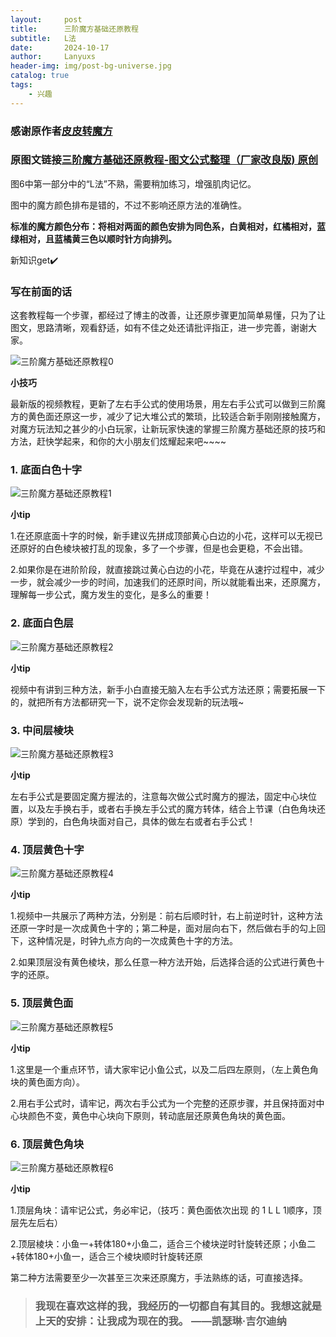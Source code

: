 ```yaml
---
layout:     post
title:      三阶魔方基础还原教程
subtitle:   L法
date:       2024-10-17
author:     Lanyuxs
header-img: img/post-bg-universe.jpg
catalog: true
tags:
    - 兴趣
---
```


### 感谢原作者[皮皮转魔方](https://author.baidu.com/home?from=bjh_article&app_id=1736230796525989)
### 原图文链接[三阶魔方基础还原教程-图文公式整理（厂家改良版) 原创](https://baijiahao.baidu.com/s?id=1736412330503633255#:~:text=1)

图6中第一部分中的“L法”不熟，需要稍加练习，增强肌肉记忆。

图中的魔方颜色排布是错的，不过不影响还原方法的准确性。

**标准的魔方颜色分布：将相对两面的颜色安排为同色系，白黄相对，红橘相对，蓝绿相对，且蓝橘黄三色以顺时针方向排列。**

新知识get✔️

### 写在前面的话

这套教程每一个步骤，都经过了博主的改善，让还原步骤更加简单易懂，只为了让图文，思路清晰，观看舒适，如有不佳之处还请批评指正，进一步完善，谢谢大家。

![三阶魔方基础还原教程0](https://p.ipic.vip/opuix2.jpeg)

**小技巧**

最新版的视频教程，更新了左右手公式的使用场景，用左右手公式可以做到三阶魔方的黄色面还原这一步，减少了记大堆公式的繁琐，比较适合新手刚刚接触魔方，对魔方玩法知之甚少的小白玩家，让新玩家快速的掌握三阶魔方基础还原的技巧和方法，赶快学起来，和你的大小朋友们炫耀起来吧~~~~


### 1. 底面白色十字

![三阶魔方基础还原教程1](https://p.ipic.vip/dzp1vc.jpeg)

**小tip**

1.在还原底面十字的时候，新手建议先拼成顶部黄心白边的小花，这样可以无视已还原好的白色棱块被打乱的现象，多了一个步骤，但是也会更稳，不会出错。

2.如果你是在进阶阶段，就直接跳过黄心白边的小花，毕竟在从速拧过程中，减少一步，就会减少一步的时间，加速我们的还原时间，所以就能看出来，还原魔方，理解每一步公式，魔方发生的变化，是多么的重要！

### 2. 底面白色层

![三阶魔方基础还原教程2](https://p.ipic.vip/vvls6s.jpeg)

**小tip**

视频中有讲到三种方法，新手小白直接无脑入左右手公式方法还原；需要拓展一下的，就把所有方法都研究一下，说不定你会发现新的玩法哦~

### 3. 中间层棱块

![三阶魔方基础还原教程3](https://p.ipic.vip/8d2fey.jpeg)

**小tip**

左右手公式是要固定魔方握法的，注意每次做公式时魔方的握法，固定中心块位置，以及左手换右手，或者右手换左手公式的魔方转体，结合上节课（白色角块还原）学到的，白色角块面对自己，具体的做左右或者右手公式！

### 4. 顶层黄色十字

![三阶魔方基础还原教程4](https://p.ipic.vip/9g6qcm.jpeg)

**小tip**

1.视频中一共展示了两种方法，分别是：前右后顺时针，右上前逆时针，这种方法还原一字时是一次成黄色十字的；第二种是，面对层向右下，然后做右手的勾上回下，这种情况是，时钟九点方向的一次成黄色十字的方法。

2.如果顶层没有黄色棱块，那么任意一种方法开始，后选择合适的公式进行黄色十字的还原。

### 5. 顶层黄色面

![三阶魔方基础还原教程5](https://p.ipic.vip/s6s94p.jpeg)

**小tip**

1.这里是一个重点环节，请大家牢记小鱼公式，以及二后四左原则，（左上黄色角块的黄色面方向）。

2.用右手公式时，请牢记，两次右手公式为一个完整的还原步骤，并且保持面对中心块颜色不变，黄色中心块向下原则，转动底层还原黄色角块的黄色面。

### 6. 顶层黄色角块

![三阶魔方基础还原教程6](https://p.ipic.vip/wkx8i8.jpeg)

**小tip**

1.顶层角块：请牢记公式，务必牢记，（技巧：黄色面依次出现 的 1 L L 1顺序，顶层先左后右）

2.顶层棱块：小鱼一+转体180+小鱼二，适合三个棱块逆时针旋转还原；小鱼二+转体180+小鱼一，适合三个棱块顺时针旋转还原

第二种方法需要至少一次甚至三次来还原魔方，手法熟练的话，可直接选择。

> ### 我现在喜欢这样的我，我经历的一切都自有其目的。我想这就是上天的安排：让我成为现在的我。  ——凯瑟琳·吉尔迪纳
